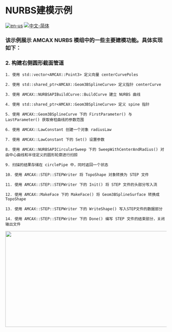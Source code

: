 # NURBS建模示例

[![en-us](https://img.shields.io/badge/en-us-yellow.svg)](./README.md) [![中文-简体](https://img.shields.io/badge/%E4%B8%AD%E6%96%87-%E7%AE%80%E4%BD%93-red.svg)](./README.zh_cn.md)

### 该示例展示 AMCAX NURBS 模组中的一些主要建模功能。具体实现如下：

### 2. 构建右侧圆形截面管道

	1. 使用 std::vector<AMCAX::Point3> 定义向量 centerCurvePoles
	
	2. 使用 std::shared_ptr<AMCAX::Geom3BSplineCurve> 定义指针 centerCurve
	
	3. 使用 AMCAX::NURBSAPIBuildCurve::BuildCurve 建立 NURBS 曲线
	
	4. 使用 std::shared_ptr<AMCAX::Geom3BSplineCurve> 定义 spine 指针
	
	5. 使用 AMCAX::Geom3BSplineCurve 下的 FirstParameter() 与 LastParameter() 获取脊柱曲线的参数范围
	
	6. 使用 AMCAX::LawConstant 创建一个对象 radiusLaw
	
	7. 使用 AMCAX::LawConstant 下的 Set() 设置参数
	
	8. 使用 AMCAX::NURBSAPICircularSweep 下的 SweepWithCenterAndRadius() 对由中心曲线和半径定义的圆形轮廓进行扫掠
	
	9. 扫描的结果存储在 circlePipe 中，同时返回一个状态
	
	10. 使用 AMCAX::STEP::STEPWriter 将 TopoShape 对象转换为 STEP 文件
	
	11. 使用 AMCAX::STEP::STEPWriter 下的 Init() 将 STEP 文件的头部分写入流
	
	12. 使用 AMCAX::MakeFace 下的 MakeFace() 将 Geom3BSplineSurface 转换成 TopoShape
	
	13. 使用 AMCAX::STEP::STEPWriter 下的 WriteShape() 写入STEP文件的数据部分
	
	14. 使用 AMCAX::STEP::STEPWriter 下的 Done() 编写 STEP 文件的结束部分，关闭输出文件


<div align = center><img src="https://s2.loli.net/2024/06/11/lvyrE4oDGNc8ZFa.png" width="600" height="300">

